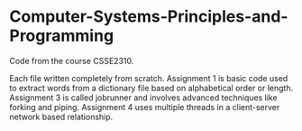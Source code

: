 # Computer-Systems-Principles-and-Programming
Code from the course CSSE2310.

Each file written completely from scratch. 
Assignment 1 is basic code used to extract words from a dictionary file based on alphabetical order or length.
Assignment 3 is called jobrunner and involves advanced techniques like forking and piping.
Assignment 4 uses multiple threads in a client-server network based relationship.
